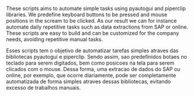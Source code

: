 These scripts aims to automate simple tasks using pyautogui and piperclip libraries. We predefine keyboard buttons to be pressed and mouse positions in the scream to be clicked. As our result we can for instance automate daily repetitive tasks such as data extractions from SAP or online. These scripts are easy to build and can be customized for the company needs, avoiding repetitive manual tasks.

Esses scripts tem o objetivo de automatizar tarefas simples atraves das bibliotecas pyautogui e piperclip. Sendo assim, sao predefinidos botaes no teclado para serem digitados, bem como posicoes na tela para serem clicados com o mouse. Dessa forma, uma extracao de dados do SAP ou online, por exemplo, que ocorre diariamente, pode ser completamente automatizada de forma simples atraves dessas bibliotecas, evitando excesso de trabalhos manuais.